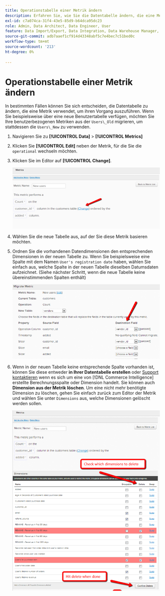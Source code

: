 ```yaml
---
title: Operationstabelle einer Metrik ändern
description: Erfahren Sie, wie Sie die Datentabelle ändern, die eine Metrik verwendet, um ihren Vorgang auszuführen.
exl-id: c7a074ca-31f4-43e5-85d9-b64dca95dc23
role: Admin, Data Architect, Data Engineer, User
feature: Data Import/Export, Data Integration, Data Warehouse Manager, Commerce Tables
source-git-commit: adb7aaef1cf914d43348abf5c7e4bec7c51bed0c
workflow-type: tm+mt
source-wordcount: '213'
ht-degree: 0%

---
```


# Operationstabelle einer Metrik ändern

In bestimmten Fällen können Sie sich entscheiden, die Datentabelle zu ändern, die eine Metrik verwendet, um ihren Vorgang auszuführen. Wenn Sie beispielsweise über eine neue Benutzertabelle verfügen, möchten Sie Ihre benutzerbezogenen Metriken aus der `Users\_Old` migrieren, um stattdessen die `Users\_New` zu verwenden.

1. Navigieren Sie zu **[!UICONTROL Data]** > **[!UICONTROL Metrics]**
1. Klicken Sie **[!UICONTROL Edit]** neben der Metrik, für die Sie die `operational` wechseln möchten.
1. Klicken Sie im Editor auf **[!UICONTROL Change]**.

   ![](../../assets/change-metrics-1.png)
1. Wählen Sie die neue Tabelle aus, auf der Sie diese Metrik basieren möchten.
1. Ordnen Sie die vorhandenen Datendimensionen den entsprechenden Dimensionen in der neuen Tabelle zu. Wenn Sie beispielsweise eine Spalte mit dem Namen `User's registration date` haben, wählen Sie einfach aus, welche Spalte in der neuen Tabelle dieselben Datumsdaten aufzeichnet. (Siehe nächster Schritt, wenn die neue Tabelle keine übereinstimmenden Spalten enthält)

   ![](../../assets/change-metrics-2.png)

1. Wenn in der neuen Tabelle keine entsprechende Spalte vorhanden ist, können Sie diese entweder **in Ihrer Datentabelle erstellen** oder [Support kontaktieren](https://experienceleague.adobe.com/docs/commerce-knowledge-base/kb/troubleshooting/miscellaneous/mbi-service-policies.html?lang=de) wenn es sich um eine von [!DNL Commerce Intelligence] erstellte Berechnungsspalte oder Dimension handelt. Sie können auch **Dimension aus der Metrik löschen**. Um eine nicht mehr benötigte Dimension zu löschen, gehen Sie einfach zurück zum Editor der Metrik und wählen Sie unter `Dimensions` aus, welche Dimensionen gelöscht werden sollen.

   ![](../../assets/change-metrics-3.png)
